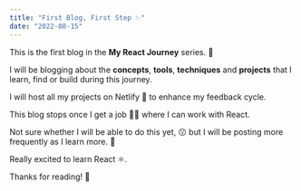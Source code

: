 ```yaml
---
title: "First Blog, First Step ✨"
date: "2022-08-15"
---
```


This is the first blog in the **My React Journey** series. 🚄

I will be blogging about the **concepts**, **tools**, **techniques** and **projects** that I learn, find or build during this journey.

I will host all my projects on Netlify 💠 to enhance my feedback cycle.

This blog stops once I get a job 👷‍♂️ where I can work with React.

Not sure whether I will be able to do this yet, 😗 but I will be posting more frequently as I learn more. 🤠

Really excited to learn React ⚛.

Thanks for reading! 🤝